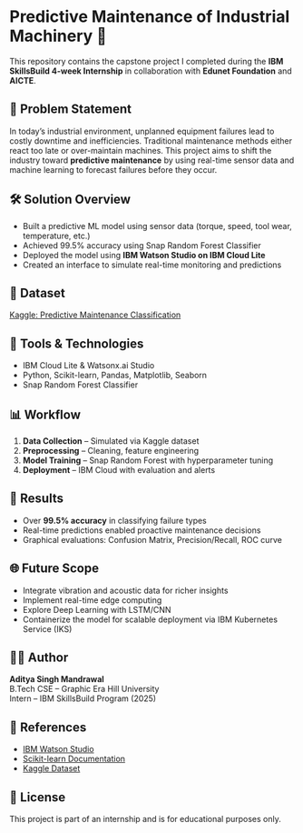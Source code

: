 # Predictive Maintenance of Industrial Machinery 🚧

This repository contains the capstone project I completed during the **IBM SkillsBuild 4-week Internship** in collaboration with **Edunet Foundation** and **AICTE**.

## 🧠 Problem Statement
In today’s industrial environment, unplanned equipment failures lead to costly downtime and inefficiencies. Traditional maintenance methods either react too late or over-maintain machines. This project aims to shift the industry toward **predictive maintenance** by using real-time sensor data and machine learning to forecast failures before they occur.

## 🛠️ Solution Overview
- Built a predictive ML model using sensor data (torque, speed, tool wear, temperature, etc.)
- Achieved 99.5% accuracy using Snap Random Forest Classifier
- Deployed the model using **IBM Watson Studio on IBM Cloud Lite**
- Created an interface to simulate real-time monitoring and predictions

## 📂 Dataset
[Kaggle: Predictive Maintenance Classification](https://www.kaggle.com/datasets/shivamb/machine-predictive-maintenance-classification)

## 🧪 Tools & Technologies
- IBM Cloud Lite & Watsonx.ai Studio
- Python, Scikit-learn, Pandas, Matplotlib, Seaborn
- Snap Random Forest Classifier

## 📊 Workflow
1. **Data Collection** – Simulated via Kaggle dataset
2. **Preprocessing** – Cleaning, feature engineering
3. **Model Training** – Snap Random Forest with hyperparameter tuning
4. **Deployment** – IBM Cloud with evaluation and alerts

## 🎯 Results
- Over **99.5% accuracy** in classifying failure types
- Real-time predictions enabled proactive maintenance decisions
- Graphical evaluations: Confusion Matrix, Precision/Recall, ROC curve

## 🌐 Future Scope
- Integrate vibration and acoustic data for richer insights
- Implement real-time edge computing
- Explore Deep Learning with LSTM/CNN
- Containerize the model for scalable deployment via IBM Kubernetes Service (IKS)

## 👨‍💻 Author
**Aditya Singh Mandrawal**  
B.Tech CSE – Graphic Era Hill University  
Intern – IBM SkillsBuild Program (2025)

## 📜 References
- [IBM Watson Studio](https://www.ibm.com/cloud/watson-studio)
- [Scikit-learn Documentation](https://scikit-learn.org/stable/)
- [Kaggle Dataset](https://www.kaggle.com/datasets/shivamb/machine-predictive-maintenance-classification)

## 📌 License
This project is part of an internship and is for educational purposes only.

